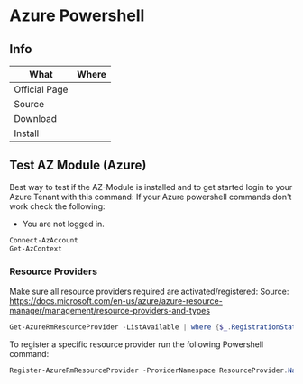 # Azure Powershell

## Info

|What|Where|
|-|-|
|Official Page||
|Source||
|Download||
|Install||

## Test AZ Module (Azure)

Best way to test if the AZ-Module is installed and to get started login to your Azure Tenant with this command:
If your Azure powershell commands don't work check the following:

- You are not logged in.

```powershell
Connect-AzAccount
Get-AzContext
```

### Resource Providers

Make sure all resource providers required are activated/registered:
Source: <https://docs.microsoft.com/en-us/azure/azure-resource-manager/management/resource-providers-and-types>

```powershell
Get-AzureRmResourceProvider -ListAvailable | where {$_.RegistrationState -eq "Registered"} | Select ProviderNamespace, RegistrationState
```

To register a specific resource provider run the following Powershell command:

```powershell
Register-AzureRmResourceProvider -ProviderNamespace ResourceProvider.Name
```
